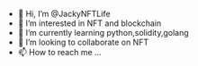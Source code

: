 - 👋 Hi, I’m @JackyNFTLife
- 👀 I’m interested in NFT and blockchain
- 🌱 I’m currently learning python,solidity,golang
- 💞️ I’m looking to collaborate on NFT
- 📫 How to reach me ...

<!---
JackyNFTLife/JackyNFTLife is a ✨ special ✨ repository because its `README.md` (this file) appears on your GitHub profile.
You can click the Preview link to take a look at your changes.
--->
